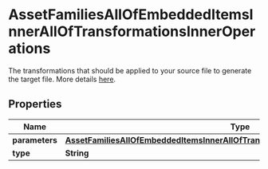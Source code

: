 

# AssetFamiliesAllOfEmbeddedItemsInnerAllOfTransformationsInnerOperations

The transformations that should be applied to your source file to generate the target file. More details <a href='/concepts/asset-manager.html#transformation-operations'>here</a>.

## Properties

| Name | Type | Description | Notes |
|------------ | ------------- | ------------- | -------------|
|**parameters** | [**AssetFamiliesAllOfEmbeddedItemsInnerAllOfTransformationsInnerOperationsParameters**](AssetFamiliesAllOfEmbeddedItemsInnerAllOfTransformationsInnerOperationsParameters.md) |  |  [optional] |
|**type** | **String** |  |  [optional] |



